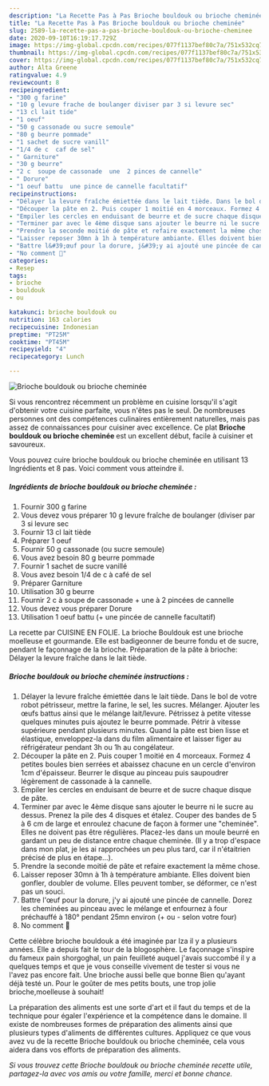 ```yaml
---
description: "La Recette Pas à Pas Brioche bouldouk ou brioche cheminée"
title: "La Recette Pas à Pas Brioche bouldouk ou brioche cheminée"
slug: 2589-la-recette-pas-a-pas-brioche-bouldouk-ou-brioche-cheminee
date: 2020-09-10T16:19:17.729Z
image: https://img-global.cpcdn.com/recipes/077f1137bef80c7a/751x532cq70/brioche-bouldouk-ou-brioche-cheminee-photo-principale-de-la-recette.jpg
thumbnail: https://img-global.cpcdn.com/recipes/077f1137bef80c7a/751x532cq70/brioche-bouldouk-ou-brioche-cheminee-photo-principale-de-la-recette.jpg
cover: https://img-global.cpcdn.com/recipes/077f1137bef80c7a/751x532cq70/brioche-bouldouk-ou-brioche-cheminee-photo-principale-de-la-recette.jpg
author: Alta Greene
ratingvalue: 4.9
reviewcount: 8
recipeingredient:
- "300 g farine"
- "10 g levure frache de boulanger diviser par 3 si levure sec"
- "13 cl lait tide"
- "1 oeuf"
- "50 g cassonade ou sucre semoule"
- "80 g beurre pommade"
- "1 sachet de sucre vanill"
- "1/4 de c  caf de sel"
- " Garniture"
- "30 g beurre"
- "2 c  soupe de cassonade  une  2 pinces de cannelle"
- " Dorure"
- "1 oeuf battu  une pince de cannelle facultatif"
recipeinstructions:
- "Délayer la levure fraîche émiettée dans le lait tiède. Dans le bol de votre robot pétrisseur, mettre la farine, le sel, les sucres. Mélanger. Ajouter les œufs battus ainsi que le mélange lait/levure. Pétrissez à petite vitesse quelques minutes puis ajoutez le beurre pommade. Pétrir à vitesse supérieure pendant plusieurs minutes. Quand la pâte est bien lisse et élastique, enveloppez-la dans du film alimentaire et laisser figer au réfrigérateur pendant 3h ou 1h au congélateur."
- "Découper la pâte en 2. Puis couper 1 moitié en 4 morceaux. Formez 4 petites boules bien serrées et abaissez chacune en un cercle d&#39;environ 1cm d&#39;épaisseur. Beurrer le disque au pinceau puis saupoudrer légèrement de cassonade à la cannelle."
- "Empiler les cercles en enduisant de beurre et de sucre chaque disque de pâte."
- "Terminer par avec le 4ème disque sans ajouter le beurre ni le sucre au dessus. Prenez la pile des 4 disques et étalez. Couper des bandes de 5 à 6 cm de large et enroulez chacune de façon à former une &#34;cheminée&#34;. Elles ne doivent pas être régulières. Placez-les dans un moule beurré en gardant un peu de distance entre chaque cheminée. (Il y a trop d&#39;espace dans mon plat, je les ai rapprochées un peu plus tard, car il n&#39;étaitrien précisé de plus en étape...)."
- "Prendre la seconde moitié de pâte et refaire exactement la même chose."
- "Laisser reposer 30mn à 1h à température ambiante. Elles doivent bien gonfler, doubler de volume. Elles peuvent tomber, se déformer, ce n&#39;est pas un souci."
- "Battre l&#39;œuf pour la dorure, j&#39;y ai ajouté une pincée de cannelle. Dorez les cheminées au pinceau avec le mélange et enfournez à four préchauffé à 180° pendant 25mn environ (+ ou - selon votre four)"
- "No comment 🤪"
categories:
- Resep
tags:
- brioche
- bouldouk
- ou

katakunci: brioche bouldouk ou 
nutrition: 163 calories
recipecuisine: Indonesian
preptime: "PT25M"
cooktime: "PT45M"
recipeyield: "4"
recipecategory: Lunch

---
```



![Brioche bouldouk ou brioche cheminée](https://img-global.cpcdn.com/recipes/077f1137bef80c7a/751x532cq70/brioche-bouldouk-ou-brioche-cheminee-photo-principale-de-la-recette.jpg)

Si vous rencontrez récemment un problème en cuisine lorsqu'il s'agit d'obtenir votre cuisine parfaite, vous n'êtes pas le seul. De nombreuses personnes ont des compétences culinaires entièrement naturelles, mais pas assez de connaissances pour cuisiner avec excellence. Ce plat <strong> Brioche bouldouk ou brioche cheminée </strong> est un excellent début, facile à cuisiner et savoureux.

<!--inarticleads1-->

Vous pouvez cuire brioche bouldouk ou brioche cheminée en utilisant 13 Ingrédients et 8 pas. Voici comment vous atteindre il.

##### Ingrédients de brioche bouldouk ou brioche cheminée :

1. Fournir 300 g farine
1. Vous devez vous préparer 10 g levure fraîche de boulanger (diviser par 3 si levure sec
1. Fournir 13 cl lait tiède
1. Préparer 1 oeuf
1. Fournir 50 g cassonade (ou sucre semoule)
1. Vous avez besoin 80 g beurre pommade
1. Fournir 1 sachet de sucre vanillé
1. Vous avez besoin 1/4 de c à café de sel
1. Préparer  Garniture
1. Utilisation 30 g beurre
1. Fournir 2 c à soupe de cassonade + une à 2 pincées de cannelle
1. Vous devez vous préparer  Dorure
1. Utilisation 1 oeuf battu (+ une pincée de cannelle facultatif)


La recette par CUISINE EN FOLIE. La brioche Bouldouk est une brioche moelleuse et gourmande. Elle est badigeonner de beurre fondu et de sucre, pendant le façonnage de la brioche. Préparation de la pâte à brioche: Délayer la levure fraîche dans le lait tiède. 

<!--inarticleads2-->

##### Brioche bouldouk ou brioche cheminée instructions :

1. Délayer la levure fraîche émiettée dans le lait tiède. Dans le bol de votre robot pétrisseur, mettre la farine, le sel, les sucres. Mélanger. Ajouter les œufs battus ainsi que le mélange lait/levure. Pétrissez à petite vitesse quelques minutes puis ajoutez le beurre pommade. Pétrir à vitesse supérieure pendant plusieurs minutes. Quand la pâte est bien lisse et élastique, enveloppez-la dans du film alimentaire et laisser figer au réfrigérateur pendant 3h ou 1h au congélateur.
1. Découper la pâte en 2. Puis couper 1 moitié en 4 morceaux. Formez 4 petites boules bien serrées et abaissez chacune en un cercle d&#39;environ 1cm d&#39;épaisseur. Beurrer le disque au pinceau puis saupoudrer légèrement de cassonade à la cannelle.
1. Empiler les cercles en enduisant de beurre et de sucre chaque disque de pâte.
1. Terminer par avec le 4ème disque sans ajouter le beurre ni le sucre au dessus. Prenez la pile des 4 disques et étalez. Couper des bandes de 5 à 6 cm de large et enroulez chacune de façon à former une &#34;cheminée&#34;. Elles ne doivent pas être régulières. Placez-les dans un moule beurré en gardant un peu de distance entre chaque cheminée. (Il y a trop d&#39;espace dans mon plat, je les ai rapprochées un peu plus tard, car il n&#39;étaitrien précisé de plus en étape...).
1. Prendre la seconde moitié de pâte et refaire exactement la même chose.
1. Laisser reposer 30mn à 1h à température ambiante. Elles doivent bien gonfler, doubler de volume. Elles peuvent tomber, se déformer, ce n&#39;est pas un souci.
1. Battre l&#39;œuf pour la dorure, j&#39;y ai ajouté une pincée de cannelle. Dorez les cheminées au pinceau avec le mélange et enfournez à four préchauffé à 180° pendant 25mn environ (+ ou - selon votre four)
1. No comment 🤪


Cette célèbre brioche bouldouk a été imaginée par Iza il y a plusieurs années. Elle a depuis fait le tour de la blogosphère. Le façonnage s&#39;inspire du fameux pain shorgoghal, un pain feuilleté auquel j&#39;avais succombé il y a quelques temps et que je vous conseille vivement de tester si vous ne l&#39;avez pas encore fait. Une brioche aussi belle que bonne Bien qu&#39;ayant déjà testé un. Pour le goûter de mes petits bouts, une trop jolie brioche,moelleuse à souhait! 

<!--inarticleads1-->

<p>
La préparation des aliments est une sorte d'art et il faut du temps et de la technique pour égaler l'expérience et la compétence dans le domaine. Il existe de nombreuses formes de préparation des aliments ainsi que plusieurs types d'aliments de différentes cultures. Appliquez ce que vous avez vu de la recette Brioche bouldouk ou brioche cheminée, cela vous aidera dans vos efforts de préparation des aliments.
</p>

<p>
<i>Si vous trouvez cette Brioche bouldouk ou brioche cheminée recette utile, partagez-la avec vos amis ou votre famille, merci et bonne chance.</i>
</p>

